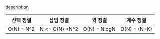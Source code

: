
<a href = "https://www.notion.so/pdg0526/7dc818f6220b4c7b8a2923de4cacb077">description<a/>
  
| 선택 정렬 | 삽입 정렬 |  퀵 정렬 | 계수 정렬 |
| --------- | --------- | --------- | --------- |
| O(N) = N^2 | N <= O(N) <N^2 | O(N) = NlogN | O(N) = (N+K)|
